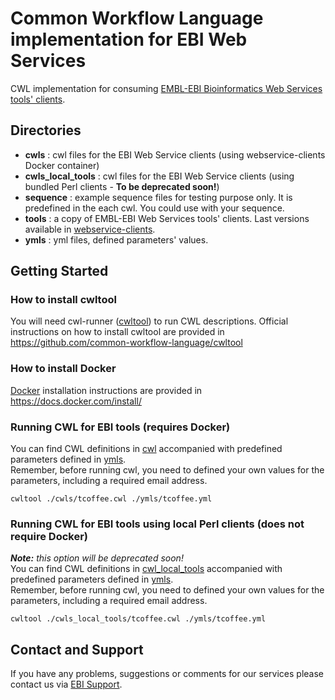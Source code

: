 # Common Workflow Language implementation for EBI Web Services
CWL implementation for consuming [EMBL-EBI Bioinformatics Web Services tools' clients](https://github.com/ebi-wp/webservice-clients).

## Directories
- **cwls** : cwl files for the EBI Web Service clients (using webservice-clients Docker container)
- **cwls_local_tools** : cwl files for the EBI Web Service clients (using bundled Perl clients - **To be deprecated soon!**)
- **sequence** : example sequence files for testing purpose only. It is predefined in the each cwl. You could use with your sequence.
- **tools** : a copy of EMBL-EBI Web Services tools' clients. Last versions available in [webservice-clients](https://github.com/ebi-wp/webservice-clients).
- **ymls** : yml files, defined parameters' values.


## Getting Started
### How to install cwltool
You will need cwl-runner ([cwltool](https://github.com/common-workflow-language/cwltool)) to run CWL descriptions. Official instructions on how to install cwltool are provided in https://github.com/common-workflow-language/cwltool

### How to install Docker
[Docker](https://www.docker.com/) installation instructions are provided in https://docs.docker.com/install/

### Running CWL for EBI tools (requires Docker)

You can find CWL definitions in [cwl](cwl) accompanied with predefined parameters defined in [ymls](ymls).  
Remember, before running cwl, you need to defined your own values for the parameters, including a required email address.

```
cwltool ./cwls/tcoffee.cwl ./ymls/tcoffee.yml
```


### Running CWL for EBI tools using local Perl clients (does not require Docker)

_**Note:** this option will be deprecated soon!_  
You can find CWL definitions in [cwl_local_tools](cwl_local_tools) accompanied with predefined parameters defined in [ymls](ymls).  
Remember, before running cwl, you need to defined your own values for the parameters, including a required email address.


```
cwltool ./cwls_local_tools/tcoffee.cwl ./ymls/tcoffee.yml
```

## Contact and Support

If you have any problems, suggestions or comments for our services please
contact us via [EBI Support](http://www.ebi.ac.uk/support/index.php?query=WebServices).
